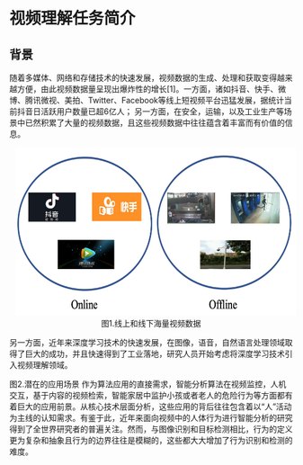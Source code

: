 # 视频理解任务简介

## 背景
随着多媒体、网络和存储技术的快速发展，视频数据的生成、处理和获取变得越来越方便，由此视频数据量呈现出爆炸性的增长[1]。一方面，诸如抖音、快手、微博、腾讯微视、美拍、Twitter、Facebook等线上短视频平台迅猛发展，据统计当前抖音日活跃用户数量已超6亿人； 另一方面，在安全，运输，以及工业生产等场景中已然积累了大量的视频数据，且这些视频数据中往往蕴含着丰富而有价值的信息。
 <p align="center">
<img src="./images/videoData.png" height=300 width=500 hspace='10'/> <br />
图1.线上和线下海量视频数据
</p>
另一方面，近年来深度学习技术的快速发展，在图像，语音，自然语言处理领域取得了巨大的成功，并且快速得到了工业落地，研究人员开始考虑将深度学习技术引入视频理解领域。
 
图2.潜在的应用场景
作为算法应用的直接需求，智能分析算法在视频监控，人机交互，基于内容的视频检索，智能家居中监护小孩或者老人的危险行为等方面都有着巨大的应用前景。从核心技术层面分析，这些应用的背后往往包含着以“人”活动为主线的认知需求。有鉴于此，近年来面向视频中的人体行为进行智能分析的研究得到了全世界研究者的普遍关注。然而，与图像识别和目标检测相比，行为的定义更为复杂和抽象且行为的边界往往是模糊的，这些都大大增加了行为识别和检测的难度。
